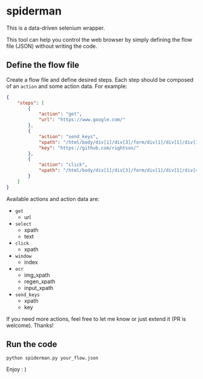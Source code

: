 # spiderman

This is a data-driven selenium wrapper.

This tool can help you control the web browser by simply defining the flow file (JSON) without writing the code.

## Define the flow file

Create a flow file and define desired steps.
Each step should be composed of an `action` and some action data.
For example:

```json
{
    "steps": [
        {
            "action": "get",
            "url": "https://www.google.com/"
        },
        {
            "action": "send_keys",
            "xpath": "/html/body/div[1]/div[3]/form/div[1]/div[1]/div[1]/div/div[2]/input",
            "key": "https://github.com/rightson/"
        },
        {
            "action": "click",
            "xpath": "/html/body/div[1]/div[3]/form/div[1]/div[1]/div[4]/center/input[1]"
        }
    ]
}

```

Available actions and action data are:
- `get`
  - url
- `select`
  - xpath
  - text
- `click`
  - xpath
- `window`
  - index
- `ocr`
  - img_xpath
  - regen_xpath
  - input_xpath
- `send_keys`
  - xpath
  - key

If you need more actions, feel free to let me know or just extend it (PR is welcome). Thanks!

## Run the code

```
python spiderman.py your_flow.json
```

Enjoy : )